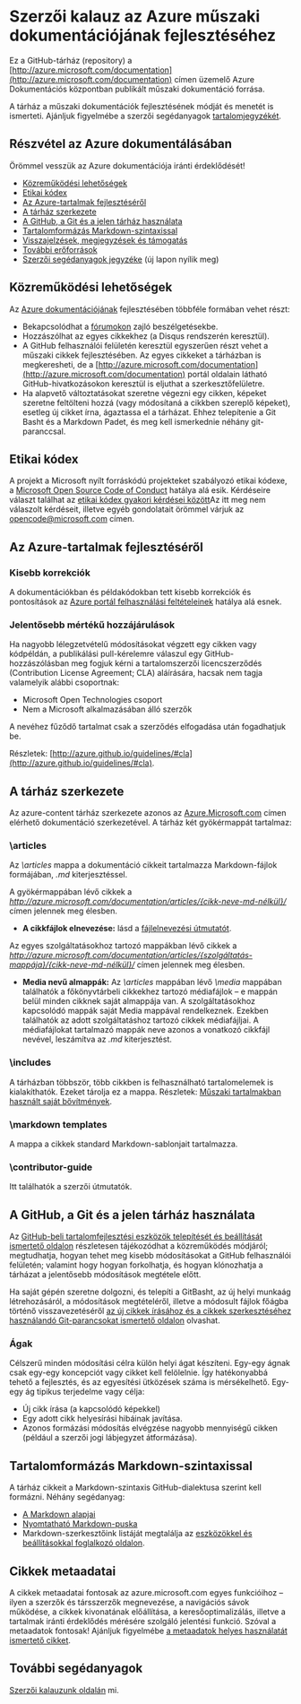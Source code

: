 # Szerzői kalauz az Azure műszaki dokumentációjának fejlesztéséhez
Ez a GitHub-tárház (repository) a [http://azure.microsoft.com/documentation](http://azure.microsoft.com/documentation) címen üzemelő Azure Dokumentációs központban publikált műszaki dokumentáció forrása.

A tárház a műszaki dokumentációk fejlesztésének módját és menetét is ismerteti.  Ajánljuk figyelmébe a szerzői segédanyagok [tartalomjegyzékét](https://github.com/Azure/azure-content/blob/master/contributor-guide/contributor-guide-index.md).

## Részvétel az Azure dokumentálásában
Örömmel vesszük az Azure dokumentációja iránti érdeklődését!

* [Közreműködési lehetőségek](#ways-to-contribute)
* [Etikai kódex](#code-of-conduct)
* [Az Azure-tartalmak fejlesztéséről](#about-your-contributions-to-azure-content)
* [A tárház szerkezete](#repository-organization)
* [A GitHub, a Git és a jelen tárház használata](#use-github-git-and-this-repository)
* [Tartalomformázás Markdown-szintaxissal](#how-to-use-markdown-to-format-your-topic)
* [Visszajelzések, megjegyzések és támogatás](./contributor-guide/feedback-and-comments.md)
* [További erőforrások](#more-resources)
* [Szerzői segédanyagok jegyzéke](./contributor-guide/contributor-guide-index.md) (új lapon nyílik meg)

## Közreműködési lehetőségek
Az [Azure dokumentációjának](http://azure.microsoft.com/documentation/) fejlesztésében többféle formában vehet részt:

* Bekapcsolódhat a [fórumokon](http://social.msdn.microsoft.com/Forums/windowsazure/home) zajló beszélgetésekbe.
* Hozzászólhat az egyes cikkekhez (a Disqus rendszerén keresztül).
* A GitHub felhasználói felületén keresztül egyszerűen részt vehet a műszaki cikkek fejlesztésében. Az egyes cikkeket a tárházban is megkeresheti, de a [http://azure.microsoft.com/documentation](http://azure.microsoft.com/documentation) portál oldalain látható GitHub-hivatkozásokon keresztül is eljuthat a szerkesztőfelületre.
* Ha alapvető változtatásokat szeretne végezni egy cikken, képeket szeretne feltölteni hozzá (vagy módosítaná a cikkben szereplő képeket), esetleg új cikket írna, ágaztassa el a tárházat. Ehhez telepítenie a Git Basht és a Markdown Padet, és meg kell ismerkednie néhány git-paranccsal.

## Etikai kódex
A projekt a Microsoft nyílt forráskódú projekteket szabályozó etikai kódexe, a [Microsoft Open Source Code of Conduct](https://opensource.microsoft.com/codeofconduct/) hatálya alá esik. Kérdéseire választ találhat az [etikai kódex gyakori kérdései között](https://opensource.microsoft.com/codeofconduct/faq/)Az itt meg nem válaszolt kérdéseit, illetve egyéb gondolatait örömmel várjuk az [opencode@microsoft.com](mailto:opencode@microsoft.com) címen.

## Az Azure-tartalmak fejlesztéséről
### Kisebb korrekciók
A dokumentációkban és példakódokban tett kisebb korrekciók és pontosítások az [Azure portál felhasználási feltételeinek](http://azure.microsoft.com/support/legal/website-terms-of-use/) hatálya alá esnek.

### Jelentősebb mértékű hozzájárulások
Ha nagyobb lélegzetvételű módosításokat végzett egy cikken vagy kódpéldán, a publikálási pull-kérelemre válaszul egy GitHub-hozzászólásban meg fogjuk kérni a tartalomszerzői licencszerződés (Contribution License Agreement; CLA) aláírására, hacsak nem tagja valamelyik alábbi csoportnak:

* Microsoft Open Technologies csoport
* Nem a Microsoft alkalmazásában álló szerzők

A nevéhez fűződő tartalmat csak a szerződés elfogadása után fogadhatjuk be.

Részletek: [http://azure.github.io/guidelines/#cla](http://azure.github.io/guidelines/#cla).

## A tárház szerkezete
Az azure-content tárház szerkezete azonos az [Azure.Microsoft.com](http://azure.microsoft.com) címen elérhető dokumentáció szerkezetével. A tárház két gyökérmappát tartalmaz:

### \articles
Az *\articles* mappa a dokumentáció cikkeit tartalmazza Markdown-fájlok formájában, *.md* kiterjesztéssel.

A gyökérmappában lévő cikkek a *http://azure.microsoft.com/documentation/articles/{cikk-neve-md-nélkül}/* címen jelennek meg élesben.

* **A cikkfájlok elnevezése:** lásd a [fájlelnevezési útmutatót](./contributor-guide/file-names-and-locations.md).

Az egyes szolgáltatásokhoz tartozó mappákban lévő cikkek a *http://azure.microsoft.com/documentation/articles/{szolgáltatás-mappája}/{cikk-neve-md-nélkül}/* címen jelennek meg élesben.

* **Media nevű almappák:** Az *\articles* mappában lévő *\media* mappában találhatók a főkönyvtárbeli cikkekhez tartozó médiafájlok – e mappán belül minden cikknek saját almappája van.  A szolgáltatásokhoz kapcsolódó mappák saját Media mappával rendelkeznek. Ezekben találhatók az adott szolgáltatáshoz tartozó cikkek médiafájljai. A médiafájlokat tartalmazó mappák neve azonos a vonatkozó cikkfájl nevével, leszámítva az *.md* kiterjesztést.

### \includes
A tárházban többször, több cikkben is felhasználható tartalomelemek is kialakíthatók. Ezeket tárolja ez a mappa. Részletek: [Műszaki tartalmakban használt saját bővítmények](./contributor-guide/custom-markdown-extensions.md).

### \markdown templates
A mappa a cikkek standard Markdown-sablonjait tartalmazza.

### \contributor-guide
Itt találhatók a szerzői útmutatók.  

## A GitHub, a Git és a jelen tárház használata
Az [GitHub-beli tartalomfejlesztési eszközök telepítését és beállítását ismertető oldalon](./contributor-guide/tools-and-setup.md) részletesen tájékozódhat a közreműködés módjáról; megtudhatja, hogyan tehet meg kisebb módosításokat a GitHub felhasználói felületén; valamint hogy hogyan forkolhatja, és hogyan klónozhatja a tárházat a jelentősebb módosítások megtétele előtt.

Ha saját gépén szeretne dolgozni, és telepíti a GitBasht, az új helyi munkaág létrehozásáról, a módosítások megtételéről, illetve a módosult fájlok főágba történő visszavezetéséről [az új cikkek írásához és a cikkek szerkesztéséhez használandó Git-parancsokat ismertető oldalon](./contributor-guide/git-commands-for-master.md) olvashat.

### Ágak
Célszerű minden módosítási célra külön helyi ágat készíteni. Egy-egy ágnak csak egy-egy koncepciót vagy cikket kell felölelnie. Így hatékonyabbá tehető a fejlesztés, és az egyesítési ütközések száma is mérsékelhető.  Egy-egy ág tipikus terjedelme vagy célja:

* Új cikk írása (a kapcsolódó képekkel)
* Egy adott cikk helyesírási hibáinak javítása.
* Azonos formázási módosítás elvégzése nagyobb mennyiségű cikken (például a szerzői jogi lábjegyzet átformázása).

## Tartalomformázás Markdown-szintaxissal
A tárház cikkeit a Markdown-szintaxis GitHub-dialektusa szerint kell formázni.  Néhány segédanyag:

* [A Markdown alapjai](https://help.github.com/articles/markdown-basics/)
* [Nyomtatható Markdown-puska](./contributor-guide/media/documents/markdown-cheatsheet.pdf?raw=true)
* Markdown-szerkesztőink listáját megtalálja az [eszközökkel és beállításokkal foglalkozó oldalon](./contributor-guide/tools-and-setup.md#install-a-markdown-editor).

## Cikkek metaadatai
A cikkek metaadatai fontosak az azure.microsoft.com egyes funkcióihoz – ilyen a szerzők és társszerzők megnevezése, a navigációs sávok működése, a cikkek kivonatának előállítása, a keresőoptimalizálás, illetve a tartalmak iránti érdeklődés mérésére szolgáló jelentési funkció. Szóval a metaadatok fontosak! Ajánljuk figyelmébe [a metaadatok helyes használatát ismertető cikket](./contributor-guide/article-metadata.md).

## További segédanyagok
[Szerzői kalauzunk oldalán](./contributor-guide/contributor-guide-index.md) mi.

<!--HONumber=Aug16_HO1-->


